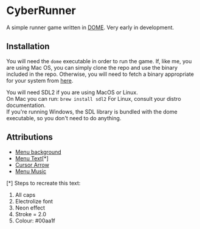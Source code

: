 # CyberRunner

A simple runner game written in [DOME](https://github.com/avivbeeri/dome). Very early in development.

## Installation
You will need the `dome` executable in order to run the game. If, like me, you are using Mac OS, you can simply clone the repo and use the binary included in the repo. Otherwise, you will need to fetch a binary appropriate for your system from [here](https://github.com/avivbeeri/dome/releases).

You will need SDL2 if you are using MacOS or Linux.  
On Mac you can run:
```brew install sdl2```
For Linux, consult your distro documentation.  
If you're running Windows, the SDL library is bundled with the dome executable, so you don't need to do anything.

## Attributions
* [Menu background](https://opengameart.org/content/grid-background)
* [Menu Text](https://maketext.io/)[*]
* [Cursor Arrow](https://opengameart.org/content/glow-arrow)
* [Menu Music](https://opengameart.org/content/bluebeat-01-loop-cyberpunk-lab-music)

[*] Steps to recreate this text:
1. All caps
2. Electrolize font
3. Neon effect
4. Stroke = 2.0
5. Colour: #00aa1f
